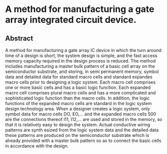 # A method for manufacturing a gate array integrated circuit device.

## Abstract
A method for manufacturing a gate array IC device in which the turn around time of a design is short, the system design is simple, and the fast access memory capacity required in the design process is reduced. The method includes manufacturing a master bulk pattern of a basic cell array on the semiconductor substrate, and storing, in semi permanent memory, symbol data and detailed data for standard macro cells and standard expandes macro cells prior to designing a logic system. Each macro cell comprises one or more basic cells and has a basic logic function. Each expanded macro cell comprises plural macro cells and has a more complicated and sophisticated logic function than the macro cells. In addition, the logic functions of the expanded macro cells are standard in the logic system design technology area. When a designer creates a logic system, only symbol data for macro cells DO, EO,... and the expanded macro cells 500 are the connections thereof I11, I12,... are used and stored in the memory, so that it is relatively easy to design the system. Actual conductive wiring patterns are synth esized from the logic system data and the detailed data these patterns are produced on the semiconductor substrate which is already provided with a master bulk pattern so as to connect the basic cells in accordance with the design.